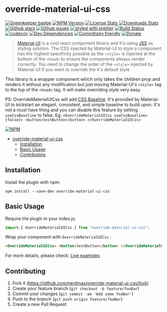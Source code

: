 # override-material-ui-css

[![Greenkeeper badge](https://badges.greenkeeper.io/nerdmax/override-material-ui-css.svg)](https://greenkeeper.io/)
[![NPM Version](https://img.shields.io/npm/v/override-material-ui-css.svg?style=flat-square)][npm-url]
[![License Stats](https://img.shields.io/npm/l/override-material-ui-css.svg)][npm-url]
[![Downloads Stats](https://img.shields.io/npm/dm/override-material-ui-css.svg?style=flat-square)][npm-url]
[![Github stars](https://img.shields.io/github/stars/nerdmax/override-material-ui-css.svg)][github-url]
[![Github issues](https://img.shields.io/github/issues/nerdmax/override-material-ui-css.svg)][github-issues-url]
[![styled with prettier](https://img.shields.io/badge/styled_with-prettier-ff69b4.svg)](https://github.com/prettier/prettier)
[![Build Status](https://travis-ci.org/nerdmax/override-material-ui-css.svg?branch=master)](https://travis-ci.org/nerdmax/override-material-ui-css)
[![codecov](https://codecov.io/gh/nerdmax/override-material-ui-css/branch/master/graph/badge.svg)](https://codecov.io/gh/nerdmax/override-material-ui-css)
[![Dev Dependencies](https://david-dm.org/nerdmax/override-material-ui-css.svg)](https://david-dm.org/nerdmax/override-material-ui-css)
[![Commitizen friendly](https://img.shields.io/badge/commitizen-friendly-brightgreen.svg)](http://commitizen.github.io/cz-cli/)
[![Donate](https://img.shields.io/badge/donate-paypal-blue.svg)](https://paypal.me/nerdmax)

> [Material-UI](https://material-ui.com/) is a cool react component library and it's using [JSS](https://github.com/cssinjs/jss) as styling solution. The CSS injected by Material-UI to style a component has the highest specificity possible as the `<style>` is injected at the bottom of the `<head>` to ensure the components always render correctly. You need to change the order of the `<style>` injected by Material-UI if you want to override the it's default style

This library is a wrapper component which only takes the children prop and renders it without any modification but just moving Material-UI's `<style>` tag to the top of the `<head>` tag. It will make overriding style very easy.

PS: OverrideMaterialUICss will add [CSS Baseline](https://material-ui.com/style/css-baseline/). It's provided by Material-UI to kickstart an elegant, consistent, and simple baseline to build upon. It's not a must have thing and you can disable this feature by setting `useCssBaseline` to false. Eg: `<OverrideMaterialUICss useCssBaseline={false}> <button>testButton</button> </OverrideMaterialUICss>`

[![NPM](https://nodei.co/npm/override-material-ui-css.png?downloads=true&downloadRank=true&stars=true)](https://nodei.co/npm/override-material-ui-css/)

- [override-material-ui-css](#override-material-ui-css)
  - [Installation](#installation)
  - [Basic Usage](#basic-usage)
  - [Contributing](#contributing)

## Installation

Install the plugin with npm:

```shell
npm install --save-dev override-material-ui-css
```

## Basic Usage

Require the plugin in your index.js:

```typescript
import { OverrideMaterialUICss } from "override-material-ui-css";
```

Wrap your component with `OverrideMaterialUICss` :

```html
<OverrideMaterialUICss> <button>testButton</button> </OverrideMaterialUICss>
```

For more details, please check: [Live examples](https://nerdmax.github.io/override-material-ui-css)

## Contributing

1. Fork it (<https://github.com/nerdmax/override-material-ui-css/fork>)
2. Create your feature branch (`git checkout -b feature/fooBar`)
3. Commit your changes (`git commit -am 'Add some fooBar'`)
4. Push to the branch (`git push origin feature/fooBar`)
5. Create a new Pull Request

<!-- Markdown link & img dfn's -->

[npm-url]: https://www.npmjs.com/package/override-material-ui-css
[github-url]: https://github.com/nerdmax/override-material-ui-css
[github-issues-url]: https://github.com/nerdmax/override-material-ui-css/issues
